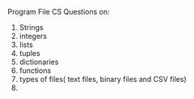 Program File CS 
Questions on:
1) Strings 
2) integers 
3) lists 
4) tuples 
5) dictionaries 
6) functions 
7) types of files( text files, binary files and CSV files)
8) 

